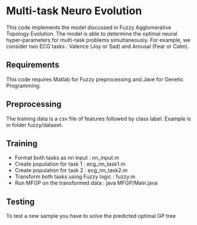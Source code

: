 
Multi-task Neuro Evolution
===
This code implements the model discussed in Fuzzy Agglomerative Topology Evolution. The model is able to determine the optimal neural hyper-parameters for multi-task problems simultaneously. For example, we consider two ECG tasks : Valence (Joy or Sad) and Arousal (Fear or Calm). 

Requirements
---
This code requires Matlab for Fuzzy preprocessing and Jave for Genetic Programming.

Preprocessing
---
The training data is a csv file of features followed by class label. Example is in folder fuzzy/dataset.

Training
---

- Format both tasks as nn input : nn_input.m
- Create population for task 1 : ecg_nn_task1.m
- Create population for task 2 : ecg_nn_task2.m
- Transform both tasks using Fuzzy logic : fuzzy.m
- Run MFGP on the transformed data : java MFGP/Main.java


Testing
---
To test a new sample you have to solve the predicted optimal GP tree
